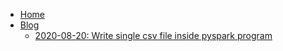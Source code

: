 <!-- _sidebar.md -->

* [Home](/)
* [Blog](/blog/)
  * [2020-08-20: Write single csv file inside pyspark program](/blog/2020-08-20-writing-csv-file-inside-pyspark-program)
